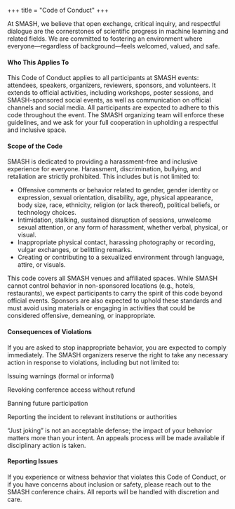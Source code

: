 +++
title = "Code of Conduct"
+++

At SMASH, we believe that open exchange, critical inquiry, and respectful dialogue are the cornerstones of scientific progress in machine learning and related fields. We are committed to fostering an environment where everyone—regardless of background—feels welcomed, valued, and safe.

#### Who This Applies To
This Code of Conduct applies to all participants at SMASH events: attendees, speakers, organizers, reviewers, sponsors, and volunteers. It extends to official activities, including workshops, poster sessions, and SMASH-sponsored social events, as well as communication on official channels and social media. All participants are expected to adhere to this code throughout the event. The SMASH organizing team will enforce these guidelines, and we ask for your full cooperation in upholding a respectful and inclusive space.

#### Scope of the Code
SMASH is dedicated to providing a harassment-free and inclusive experience for everyone. Harassment, discrimination, bullying, and retaliation are strictly prohibited. This includes but is not limited to:

- Offensive comments or behavior related to gender, gender identity or expression, sexual orientation, disability, age, physical appearance, body size, race, ethnicity, religion (or lack thereof), political beliefs, or technology choices.
- Intimidation, stalking, sustained disruption of sessions, unwelcome sexual attention, or any form of harassment, whether verbal, physical, or visual.
- Inappropriate physical contact, harassing photography or recording, vulgar exchanges, or belittling remarks.
- Creating or contributing to a sexualized environment through language, attire, or visuals.

This code covers all SMASH venues and affiliated spaces. While SMASH cannot control behavior in non-sponsored locations (e.g., hotels, restaurants), we expect participants to carry the spirit of this code beyond official events. Sponsors are also expected to uphold these standards and must avoid using materials or engaging in activities that could be considered offensive, demeaning, or inappropriate.

#### Consequences of Violations
If you are asked to stop inappropriate behavior, you are expected to comply immediately. The SMASH organizers reserve the right to take any necessary action in response to violations, including but not limited to:

Issuing warnings (formal or informal)

Revoking conference access without refund

Banning future participation

Reporting the incident to relevant institutions or authorities

“Just joking” is not an acceptable defense; the impact of your behavior matters more than your intent. An appeals process will be made available if disciplinary action is taken.

#### Reporting Issues
If you experience or witness behavior that violates this Code of Conduct, or if you have concerns about inclusion or safety, please reach out to the SMASH conference chairs. All reports will be handled with discretion and care.
